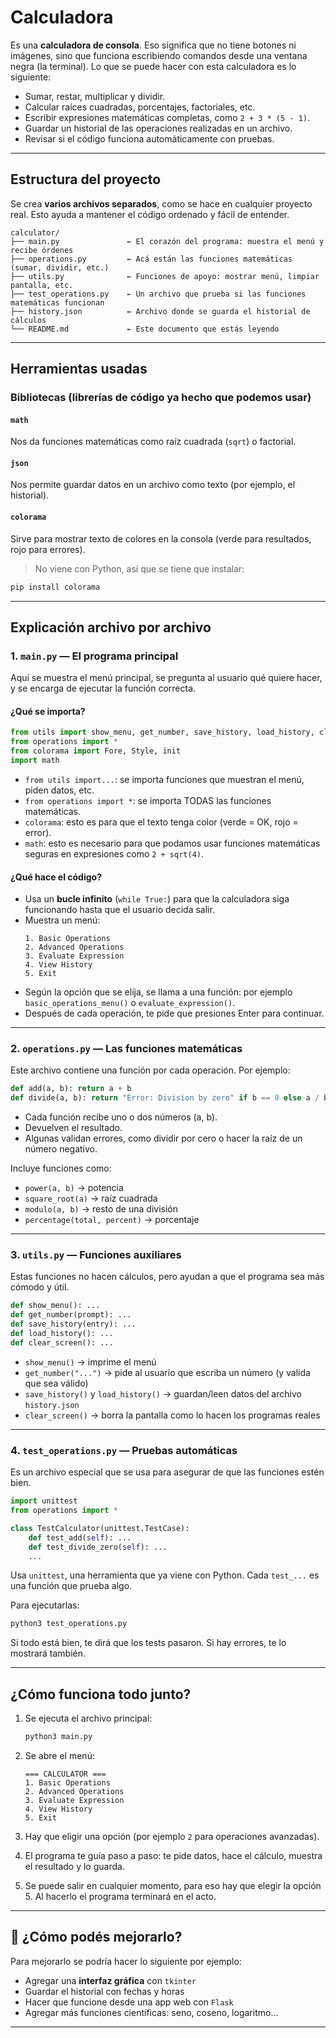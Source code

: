 
# Calculadora 

Es una **calculadora de consola**. Eso significa que no tiene botones ni imágenes, sino que funciona escribiendo comandos desde una ventana negra (la terminal). Lo que se puede hacer con esta calculadora es lo siguiente:

- Sumar, restar, multiplicar y dividir.
- Calcular raíces cuadradas, porcentajes, factoriales, etc.
- Escribir expresiones matemáticas completas, como `2 + 3 * (5 - 1)`.
- Guardar un historial de las operaciones realizadas en un archivo.
- Revisar si el código funciona automáticamente con pruebas.

---

## Estructura del proyecto

Se crea **varios archivos separados**, como se hace en cualquier proyecto real. Esto ayuda a mantener el código ordenado y fácil de entender.

```
calculator/
├── main.py               ← El corazón del programa: muestra el menú y recibe órdenes
├── operations.py         ← Acá están las funciones matemáticas (sumar, dividir, etc.)
├── utils.py              ← Funciones de apoyo: mostrar menú, limpiar pantalla, etc.
├── test_operations.py    ← Un archivo que prueba si las funciones matemáticas funcionan
├── history.json          ← Archivo donde se guarda el historial de cálculos
└── README.md             ← Este documento que estás leyendo
```

---

## Herramientas usadas

### Bibliotecas (librerías de código ya hecho que podemos usar)

#### `math`
Nos da funciones matemáticas como raíz cuadrada (`sqrt`) o factorial.

#### `json`
Nos permite guardar datos en un archivo como texto (por ejemplo, el historial).

#### `colorama`
Sirve para mostrar texto de colores en la consola (verde para resultados, rojo para errores).
> No viene con Python, así que se tiene que instalar:
```bash
pip install colorama
```

---

## Explicación archivo por archivo

### 1. `main.py` — El programa principal

Aquí se muestra el menú principal, se pregunta al usuario qué quiere hacer, y se encarga de ejecutar la función correcta.

#### ¿Qué se importa?
```python
from utils import show_menu, get_number, save_history, load_history, clear_screen
from operations import *
from colorama import Fore, Style, init
import math
```

- `from utils import...`: se importa funciones que muestran el menú, piden datos, etc.
- `from operations import *`: se importa TODAS las funciones matemáticas.
- `colorama`: esto es para que el texto tenga color (verde = OK, rojo = error).
- `math`: esto es necesario para que podamos usar funciones matemáticas seguras en expresiones como `2 + sqrt(4)`.

#### ¿Qué hace el código?
- Usa un **bucle infinito** (`while True:`) para que la calculadora siga funcionando hasta que el usuario decida salir.
- Muestra un menú:
  ```
  1. Basic Operations
  2. Advanced Operations
  3. Evaluate Expression
  4. View History
  5. Exit
  ```
- Según la opción que se elija, se llama a una función: por ejemplo `basic_operations_menu()` o `evaluate_expression()`.
- Después de cada operación, te pide que presiones Enter para continuar.

---

### 2. `operations.py` — Las funciones matemáticas

Este archivo contiene una función por cada operación. Por ejemplo:

```python
def add(a, b): return a + b
def divide(a, b): return "Error: Division by zero" if b == 0 else a / b
```

- Cada función recibe uno o dos números (a, b).
- Devuelven el resultado.
- Algunas validan errores, como dividir por cero o hacer la raíz de un número negativo.

Incluye funciones como:

- `power(a, b)` → potencia
- `square_root(a)` → raíz cuadrada
- `modulo(a, b)` → resto de una división
- `percentage(total, percent)` → porcentaje

---

### 3. `utils.py` — Funciones auxiliares

Estas funciones no hacen cálculos, pero ayudan a que el programa sea más cómodo y útil.

```python
def show_menu(): ...
def get_number(prompt): ...
def save_history(entry): ...
def load_history(): ...
def clear_screen(): ...
```

- `show_menu()` → imprime el menú
- `get_number("...")` → pide al usuario que escriba un número (y valida que sea válido)
- `save_history()` y `load_history()` → guardan/leen datos del archivo `history.json`
- `clear_screen()` → borra la pantalla como lo hacen los programas reales

---

### 4. `test_operations.py` — Pruebas automáticas

Es un archivo especial que se usa para asegurar de que las funciones estén bien.

```python
import unittest
from operations import *

class TestCalculator(unittest.TestCase):
    def test_add(self): ...
    def test_divide_zero(self): ...
    ...
```

Usa `unittest`, una herramienta que ya viene con Python. Cada `test_...` es una función que prueba algo.

Para ejecutarlas:
```bash
python3 test_operations.py
```

Si todo está bien, te dirá que los tests pasaron. Si hay errores, te lo mostrará también.

---

## ¿Cómo funciona todo junto?

1. Se ejecuta el archivo principal:
   ```bash
   python3 main.py
   ```

2. Se abre el menú:
   ```
   === CALCULATOR ===
   1. Basic Operations
   2. Advanced Operations
   3. Evaluate Expression
   4. View History
   5. Exit
   ```

3. Hay que eligir una opción (por ejemplo `2` para operaciones avanzadas).

4. El programa te guía paso a paso: te pide datos, hace el cálculo, muestra el resultado y lo guarda.

5. Se puede salir en cualquier momento, para eso hay que elegir la opción 5. Al hacerlo el programa terminará en el acto.

---

## 🔄 ¿Cómo podés mejorarlo?

Para mejorarlo se podría hacer lo siguiente por ejemplo:

- Agregar una **interfaz gráfica** con `tkinter`
- Guardar el historial con fechas y horas
- Hacer que funcione desde una app web con `Flask`
- Agregar más funciones científicas: seno, coseno, logaritmo…

---

